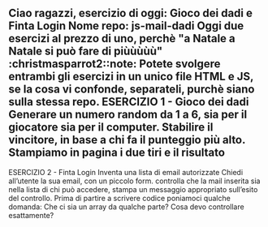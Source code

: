 Ciao ragazzi,
esercizio di oggi: Gioco dei dadi e Finta Login
Nome repo: js-mail-dadi
Oggi due esercizi al prezzo di uno, perchè "a Natale a Natale  si può fare di piùùùùù" :christmasparrot2::note:
Potete svolgere entrambi gli esercizi in un unico file HTML e JS, se la cosa vi confonde, separateli, purchè siano sulla stessa repo.
ESERCIZIO 1 - Gioco dei dadi
Generare un numero random da 1 a 6, sia per il giocatore sia per il computer.
Stabilire il vincitore, in base a chi fa il punteggio più alto.
Stampiamo in pagina i due tiri e il risultato
-----------------------------------------------------------------
ESERCIZIO 2 - Finta Login
Inventa una lista di email autorizzate
Chiedi all’utente la sua email, con un piccolo form.
controlla che la mail inserita sia nella lista di chi può accedere,
stampa un messaggio appropriato sull’esito del controllo.
Prima di partire a scrivere codice poniamoci qualche domanda:
Che ci sia un array da qualche parte?
Cosa devo controllare esattamente?